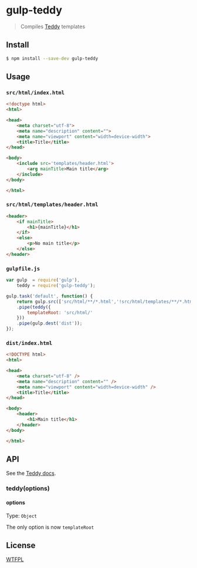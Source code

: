 # gulp-teddy

> Compiles [Teddy](https://github.com/kethinov/teddy) templates

## Install

```sh
$ npm install --save-dev gulp-teddy
```

## Usage

### `src/html/index.html`

```html
<!doctype html>
<html>

<head>
    <meta charset="utf-8">
    <meta name="description" content="">
    <meta name="viewport" content="width=device-width">
    <title>Title</title>
</head>

<body>
    <include src='templates/header.html'>
        <arg mainTitle>Main title</arg>
    </include>
</body>

</html>
```

### `src/html/templates/header.html`

```html
<header>
    <if mainTitle>
        <h1>{mainTitle}</h1>
    </if>
    <else>
        <p>No main title</p>
    </else>
</header>
```

### `gulpfile.js`

```js
var gulp  = require('gulp'),
    teddy = require('gulp-teddy');

gulp.task('default', function() {
    return gulp.src(['src/html/**/*.html','!src/html/templates/**/*.html'])
    .pipe(teddy({
        templateRoot: 'src/html/'
    }))
    .pipe(gulp.dest('dist'));
});
```

### `dist/index.html`

```html
<!DOCTYPE html>
<html>

<head>
    <meta charset="utf-8" />
    <meta name="description" content="" />
    <meta name="viewport" content="width=device-width" />
    <title>Title</title>
</head>

<body>
    <header>
        <h1>Main title</h1>
    </header>
</body>

</html>
```

## API

See the [Teddy docs](https://github.com/kethinov/teddy#api-documentation).

### teddy(options)

#### options

Type: `Object`

The only option is now `templateRoot`

## License

[WTFPL](http://www.wtfpl.net)
